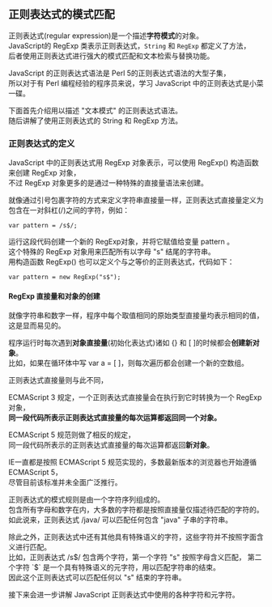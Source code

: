 ## 正则表达式的模式匹配

正则表达式(regular expression)是一个描述**字符模式**的对象。  
JavaScript的 RegExp 类表示正则表达式，`String` 和 `RegExp` 都定义了方法，  
后者使用正则表达式进行强大的模式匹配和文本检索与替换功能。  

JavaScript 的正则表达式语法是 Perl 5的正则表达式语法的大型子集，  
所以对于有 Perl 编程经验的程序员来说，学习 JavaScript 中的正则表达式是小菜一碟。
     
下面首先介绍用以描述 "文本模式" 的正则表达式语法。  
随后讲解了使用正则表达式的 String 和 RegExp 方法。

### 正则表达式的定义

JavaScript 中的正则表达式用 RegExp 对象表示，可以使用 RegExp() 构造函数来创建 RegExp 对象，  
不过 RegExp 对象更多的是通过一种特殊的直接量语法来创建。  

就像通过引号包裹字符的方式来定义字符串直接量一样，正则表达式直接量定义为包含在一对斜杠(/)之间的字符，例如：  

	var pattern = /s$/;
	
运行这段代码创建一个新的 RegExp对象，并将它赋值给变量 pattern 。  
这个特殊的 RegExp 对象用来匹配所有以字母 "s" 结尾的字符串。  
用构造函数 RegExp() 也可以定义个与之等价的正则表达式，代码如下：
     
	var pattern = new RegExp("s$");

#### RegExp 直接量和对象的创建
     
就像字符串和数字一样，程序中每个取值相同的原始类型直接量均表示相同的值，这是显而易见的。  

程序运行时每次遇到**对象直接量**(初始化表达式)诸如 {} 和 [ ]的时候都会**创建新对象**。  
比如，如果在循环体中写 var a = [ ]，则每次遍历都会创建一个新的空数组。

正则表达式直接量则与此不同，  

ECMAScript 3 规定，一个正则表达式直接量会在执行到它时转换为一个 RegExp 对象，  
**同一段代码所表示正则表达式直接量的每次运算都返回同一个对象。**  

ECMAScript 5 规范则做了相反的规定，  
同一段代码所表示的正则表达式直接量的每次运算都返回**新对象**。  

IE一直都是按照 ECMAScript 5 规范实现的，多数最新版本的浏览器也开始遵循ECMAScript 5，  
尽管目前该标准并未全面广泛推行。

正则表达式的模式规则是由一个字符序列组成的。  
包含所有字母和数字在内，大多数的字符都是按照直接量仅描述待匹配的字符的。  
如此说来，正则表达式 /java/ 可以匹配任何包含 "java" 子串的字符串。  

除此之外，正则表达式中还有其他具有特殊语义的字符，这些字符并不按照字面含义进行匹配。  
比如，正则表达式 /s$/ 包含两个字符，第一个字符 "s" 按照字母含义匹配，  
第二个字符 `$` 是一个具有特殊语义的元字符，用以匹配字符串的结束。  
因此这个正则表达式可以匹配任何以 "s" 结束的字符串。  

接下来会进一步讲解 JavaScript 正则表达式中使用的各种字符和元字符。
